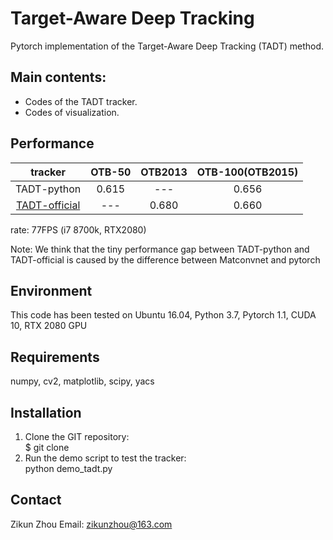 # Target-Aware Deep Tracking

Pytorch implementation of the Target-Aware Deep Tracking (TADT) method.

## Main contents:
- Codes of the TADT tracker.
- Codes of visualization.

## Performance

| tracker | OTB-50 | OTB2013 | OTB-100(OTB2015) |
| :-: | :-: | :-: | :-: |
|   TADT-python  | 0.615  |  \---  | 0.656 |
|[TADT-official](https://github.com/XinLi-zn/TADT) | \--- | 0.680 | 0.660 |

rate: 77FPS (i7 8700k, RTX2080)

Note: We think that the tiny performance gap between TADT-python and TADT-official is caused by the difference between Matconvnet and pytorch

## Environment
This code has been tested on Ubuntu 16.04, Python 3.7, Pytorch 1.1, CUDA 10, RTX 2080 GPU

## Requirements
numpy, cv2, matplotlib, scipy, yacs


## Installation
1. Clone the GIT repository:  
$ git clone    
2. Run the demo script to test the tracker:  
python demo_tadt.py


## Contact
Zikun Zhou
Email: zikunzhou@163.com
